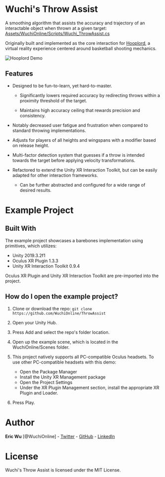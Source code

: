 # Wuchi's Throw Assist

A smoothing algorithm that assists the accuracy and trajectory of an interactable object when thrown at a given target: [Assets/WuchiOnline/Scripts/Wuchi_ThrowAssist.cs](https://github.com/WuchiOnline/ThrowAssist/blob/master/Assets/WuchiOnline/Scripts/Wuchi_ThrowAssist.cs)

Originally built and implemented as the core interaction for [Hooplord](https://wuchi.online/hooplord), a virtual reality experience centered around basketball shooting mechanics.

![Hooplord Demo](GIF/HooplordThrow.gif)

## Features

- Designed to be fun-to-learn, yet hard-to-master.

	- Significantly lowers required accuracy by redirecting throws within a proximity threshold of the target.
	
	- Maintains high accuracy ceiling that rewards precision and consistency.

- Notably decreased user fatigue and frustration when compared to standard throwing implementations.

- Adjusts for players of all heights and wingspans with a modifier based on release height.

- Multi-factor detection system that guesses if a throw is intended towards the target before applying velocity transformations.

- Refactored to extend the Unity XR Interaction Toolkit, but can be easily adapted for other interaction frameworks.

	- Can be further abstracted and configured for a wide range of desired results.

# Example Project

## Built With

The example project showcases a barebones implementation using primitives, which utilizes:

* Unity 2019.3.2f1
* Oculus XR Plugin 1.3.3
* Unity XR Interaction Toolkit 0.9.4

Oculus XR Plugin and Unity XR Interaction Toolkit are pre-imported into the project.

## How do I open the example project?

1. Clone or download the repo: ```git clone https://github.com/WuchiOnline/ThrowAssist```
2. Open your Unity Hub.
3. Press Add and select the repo's folder location.
4. Open up the example scene, which is located in the WuchiOnline/Scenes folder.
5. This project natively supports all PC-compatible Oculus headsets. To use other PC-compatible headsets with this demo:

	- Open the Package Manager
	- Install the Unity XR Management package
	- Open the Project Settings
	- Under the XR Plugin Management section, install the appropriate XR Plugin and Loader.
	
6. Press Play.

# Author

**Eric Wu** [@WuchiOnline] - [Twitter](https://twitter.com/WuchiOnline) - [GitHub](https://github.com/WuchiOnline) - [LinkedIn](https://www.linkedin.com/in/ericwu90/)

# License

Wuchi's Throw Assist is licensed under the MIT License.
